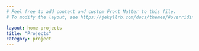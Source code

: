 ```yaml
---
# Feel free to add content and custom Front Matter to this file.
# To modify the layout, see https://jekyllrb.com/docs/themes/#overriding-theme-defaults

layout: home-projects
title: "Projects"
category: project
---
```

